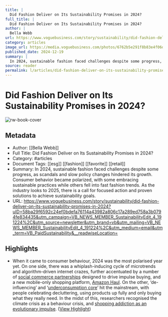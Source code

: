 ```yaml
---
title: |
  Did Fashion Deliver on Its Sustainability Promises in 2024?
full_title: |
  Did Fashion Deliver on Its Sustainability Promises in 2024?
author: |
  Bella Webb
url: https://www.voguebusiness.com/story/sustainability/did-fashion-deliver-on-its-sustainability-promises-in-2024?uID=58ba29f6592c24ef0bdefa76114a43982a806c17a289ed758a3b0794fe834435&utm_campaign=VB_NEWS_MEMBER_SustainabilityEdit_4_191224%2C&utm_source=newsletter&utm_brand=vb&utm_mailing=VB_NEWS_MEMBER_SustainabilityEdit_4_191224%2C&utm_medium=email&utm_term=VB_PaidSustainability&__readwiseLocation=
category: articles
image_url: https://media.voguebusiness.com/photos/6762b5e291f8b83e4f06d4d6/16:9/w_1280,c_limit/SUSREVIEW-24-VOGUEB-181224-SOCIAL-NEWSLETTER.jpg
published_date: 2024-12-19
summary: |
  In 2024, sustainable fashion faced challenges despite some progress, as scandals and slow policy changes hindered its growth. Consumer behavior became polarized, with some embracing sustainable practices while others fell into fast fashion trends. As the industry looks to 2025, there is a call for focused action and proven solutions to achieve sustainability goals.
source: reader
permalink: l/articles/did-fashion-deliver-on-its-sustainability-promises-in-2024
---
```

# Did Fashion Deliver on Its Sustainability Promises in 2024?

![rw-book-cover](https://media.voguebusiness.com/photos/6762b5e291f8b83e4f06d4d6/16:9/w_1280,c_limit/SUSREVIEW-24-VOGUEB-181224-SOCIAL-NEWSLETTER.jpg)

## Metadata
- Author: [[Bella Webb]]
- Full Title: Did Fashion Deliver on Its Sustainability Promises in 2024?
- Category: #articles
- Document Tags: [[esg]] [[fashion]] [[favorite]] [[retail]] 
- Summary: In 2024, sustainable fashion faced challenges despite some progress, as scandals and slow policy changes hindered its growth. Consumer behavior became polarized, with some embracing sustainable practices while others fell into fast fashion trends. As the industry looks to 2025, there is a call for focused action and proven solutions to achieve sustainability goals.
- URL: https://www.voguebusiness.com/story/sustainability/did-fashion-deliver-on-its-sustainability-promises-in-2024?uID=58ba29f6592c24ef0bdefa76114a43982a806c17a289ed758a3b0794fe834435&utm_campaign=VB_NEWS_MEMBER_SustainabilityEdit_4_191224%2C&utm_source=newsletter&utm_brand=vb&utm_mailing=VB_NEWS_MEMBER_SustainabilityEdit_4_191224%2C&utm_medium=email&utm_term=VB_PaidSustainability&__readwiseLocation=

## Highlights
- When it came to consumer behaviour, 2024 was the most polarised year yet. On one side, there was a whiplash-inducing cycle of microtrends and algorithm-driven internet crazes, further accentuated by a number of [social commerce partnerships](https://www.voguebusiness.com/story/sustainability/overconsumption-can-we-ever-put-the-genie-back-in-the-bottle) designed to drive impulse buying, and a new mobile-only shopping platform, [Amazon Haul](https://www.voguebusiness.com/story/sustainability/amazon-confirms-fashion-hauls-arent-going-anywhere). On the other, ‘de-influencing’ and ‘[underconsumption core](https://www.voguebusiness.com/story/sustainability/tiktoks-anti-overconsumption-movement-rule-of-5-wake-up-call-for-brands)’ hit the mainstream, with people celebrating decluttering, using products up fully and only buying what they really need. In the midst of this, researchers recognised the climate crisis as a behaviour crisis, and [shopping addiction as an evolutionary impulse](https://www.voguebusiness.com/story/sustainability/how-to-combat-our-evolutionary-addiction-to-shopping). ([View Highlight](https://read.readwise.io/read/01jfss7ft555fzmt6arax32q5f))


